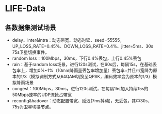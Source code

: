 # LIFE-Data

## 各数据集测试场景

- delay、inter&intra：动态带宽、动态时延、seed=55555，UP_LOSS_RATE=0.45%、DOWN_LOSS_RATE=0.4%、jitter=5ms、30s 75s卫星切换事件。
- random loss：100Mbps，30ms，下行0.4%丢包，上行0.45%丢包
- rain：基于random loss场景，进行120s测试，在60s后，每隔15s，在基础丢包率上，增加0%~1%（10mm降雨量丢包率增加量）丢包率+并且带宽降为原本的1/3（模拟调制方式从64QAM切换至QPSK，编码效率变为原本的1/3）模拟降雨场景
- congest：100Mbps，30ms，进行120s测试，在每隔15s加入持续15s的50Mbps速率的UDP流抢占带宽
- reconfig&hadover：动态配置带宽、延迟(7ms抖动)，无丢包，其中30s、75s为卫星切换节点。